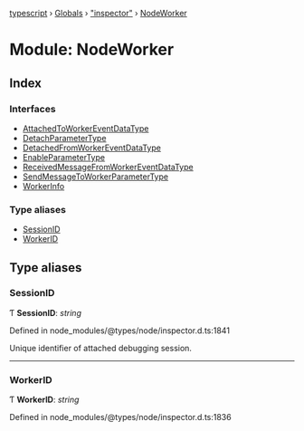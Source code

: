 [typescript](../README.md) › [Globals](../globals.md) › ["inspector"](_inspector_.md) › [NodeWorker](_inspector_.nodeworker.md)

# Module: NodeWorker

## Index

### Interfaces

* [AttachedToWorkerEventDataType](../interfaces/_inspector_.nodeworker.attachedtoworkereventdatatype.md)
* [DetachParameterType](../interfaces/_inspector_.nodeworker.detachparametertype.md)
* [DetachedFromWorkerEventDataType](../interfaces/_inspector_.nodeworker.detachedfromworkereventdatatype.md)
* [EnableParameterType](../interfaces/_inspector_.nodeworker.enableparametertype.md)
* [ReceivedMessageFromWorkerEventDataType](../interfaces/_inspector_.nodeworker.receivedmessagefromworkereventdatatype.md)
* [SendMessageToWorkerParameterType](../interfaces/_inspector_.nodeworker.sendmessagetoworkerparametertype.md)
* [WorkerInfo](../interfaces/_inspector_.nodeworker.workerinfo.md)

### Type aliases

* [SessionID](_inspector_.nodeworker.md#sessionid)
* [WorkerID](_inspector_.nodeworker.md#workerid)

## Type aliases

###  SessionID

Ƭ **SessionID**: *string*

Defined in node_modules/@types/node/inspector.d.ts:1841

Unique identifier of attached debugging session.

___

###  WorkerID

Ƭ **WorkerID**: *string*

Defined in node_modules/@types/node/inspector.d.ts:1836

